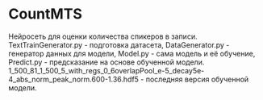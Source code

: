 # CountMTS
Нейросеть для оценки количества спикеров в записи.
TextTrainGenerator.py - подготовка датасета, DataGenerator.py - генератор данных для модели, Model.py - сама модель и её обучение, Predict.py - предсказание на основе обученной модели. 1_500_81_1_500_5_with_regs_0_6overlapPool_e-5_decay5e-4_abs_norm_peak_norm.600-1.36.hdf5 - последняя версия обученной модели.
